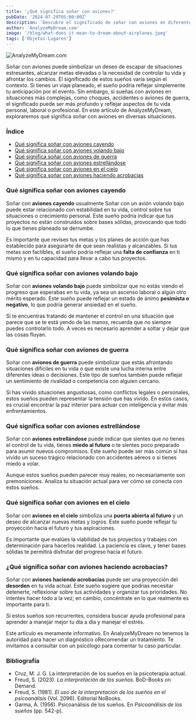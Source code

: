 ```yaml
---
title: '¿Qué significa soñar con aviones?'
pubDate: '2024-07-29T05:00:00Z'
description: 'Descubre el significado de soñar con aviones en diferentes contextos y lo que tu subconsciente podría estar comunicándote.'
author: 'AnalyzeMyDream.com'
image: '/blog/what-does-it-mean-to-dream-about-airplanes.jpeg'
tags: ['Objetos-Lugares']
---
```


![AnalyzeMyDream.com](/blog/what-does-it-mean-to-dream-about-airplanes.jpeg)

Soñar con aviones puede simbolizar un deseo de escapar de situaciones estresantes, alcanzar metas elevadas o la necesidad de controlar tu vida y afrontar los cambios. El significado de estos sueños varía según el contexto. Si tienes un viaje planeado, el sueño podría reflejar simplemente tu anticipación por el evento. Sin embargo, si sueñas con aviones en situaciones más complejas, como choques, accidentes o aviones de guerra, el significado puede ser más profundo y reflejar aspectos de tu vida personal, laboral o profesional. En este artículo de AnalyzeMyDream, exploraremos qué significa soñar con aviones en diversas situaciones.

### Índice

- [Qué significa soñar con aviones cayendo](#que-significa-soñar-con-aviones-cayendo)
- [Qué significa soñar con aviones volando bajo](#que-significa-soñar-con-aviones-volando-bajo)
- [Qué significa soñar con aviones de guerra](#que-significa-soñar-con-aviones-de-guerra)
- [Qué significa soñar con aviones estrellándose](#que-significa-soñar-con-aviones-estrellándose)
- [Qué significa soñar con aviones en el cielo](#que-significa-sonar-con-aviones-en-el-cielo)
- [Qué significa soñar con aviones haciendo acrobacias](#que-significa-soñar-con-aviones-haciendo-acrobacias)

### Qué significa soñar con aviones cayendo

Soñar con **aviones cayendo** usualmente Soñar con un avión volando bajo puede estar relacionado con estabilidad en tu vida, control sobre tus situaciones o crecimiento personal. Este sueño podría indicar que tus proyectos no están construidos sobre bases sólidas, provocando que todo lo que tienes planeado se derrumbe. 

Es importante que revises tus metas y los planes de acción que has establecido para asegurarte de que sean realistas y alcanzables. Si tus metas son factibles, el sueño podría reflejar una **falta de confianza** en ti mismo y en tu capacidad para llevar a cabo tus proyectos. 

### Qué significa soñar con aviones volando bajo

Soñar con **aviones volando bajo** puede simbolizar que no estás viendo el progreso que esperabas en tu vida, ya sea un ascenso laboral o algún otro mérito esperado. Este sueño puede reflejar un estado de ánimo **pesimista o negativo**, lo que podría generar ansiedad en el sueño. 

Si te encuentras tratando de mantener el control en una situación que parece que se te está yendo de las manos, recuerda que no siempre puedes controlarlo todo. A veces es necesario aprender a soltar y dejar que las cosas fluyan. 

### Qué significa soñar con aviones de guerra

Soñar con **aviones de guerra** puede simbolizar que estás afrontando situaciones difíciles en tu vida o que existe una lucha interna entre diferentes ideas o decisiones. Este tipo de sueños también puede reflejar un sentimiento de rivalidad o competencia con alguien cercano. 

Si has vivido situaciones angustiosas, como conflictos legales o personales, estos sueños pueden representar la tensión que has vivido. En estos casos, es crucial encontrar la paz interior para actuar con inteligencia y evitar más enfrentamientos. 

### Qué significa soñar con aviones estrellándose

Soñar con **aviones estrellándose** puede indicar que sientes que no tienes el control de tu vida, tienes **miedo al futuro** o te sientes poco preparado para asumir nuevos compromisos. Este sueño puede ser más común si has vivido un suceso trágico relacionado con accidentes aéreos o si tienes miedo a volar.

Aunque estos sueños pueden parecer muy reales, no necesariamente son premoniciones. Analiza tu situación actual para ver cómo se conecta con estos sueños. 

### Qué significa soñar con aviones en el cielo

Soñar con **aviones en el cielo** simboliza una **puerta abierta al futuro** y un deseo de alcanzar nuevas metas y logros. Este sueño puede reflejar tu proyección hacia el futuro y tus aspiraciones.

Es importante que evalúes la viabilidad de tus proyectos y trabajes con determinación para hacerlos realidad. La paciencia es clave, y tener bases sólidas te permitirá disfrutar del progreso hacia el futuro. 

### ¿Qué significa soñar con aviones haciendo acrobacias?

Soñar con **aviones haciendo acrobacias** puede ser una proyección del **desorden** en tu vida actual. Este sueño sugiere que podrías necesitar detenerte, reflexionar sobre tus actividades y organizar tus prioridades. No intentes hacer todo a la vez; en cambio, concéntrate en lo que realmente es importante para ti.

Si estos sueños son recurrentes, considera buscar ayuda profesional para aprender a manejar mejor tu día a día y manejar el estrés.

Este artículo es meramente informativo. En AnalyzeMyDream no tenemos la autoridad para hacer un diagnóstico oRecomendar un tratamiento. Te invitamos a consultar con un psicólogo para comentar tu caso particular.

### Bibliografía

- Cruz, M. J. G. La interpretación de los sueños en la psicoterapia actual.
- Freud, S. (2023). *La interpretación de los sueños*. BoD-Books on Demand.
- Freud, S. (1981). *El uso de la interpretación de los sueños en el psicoanálisis* (Vol. 2096). Editorial NoBooks.
- Garma, Á. (1956). Psicoanálisis de los sueños. En *Psicoanálisis de los sueños* (pp. 542-p).
